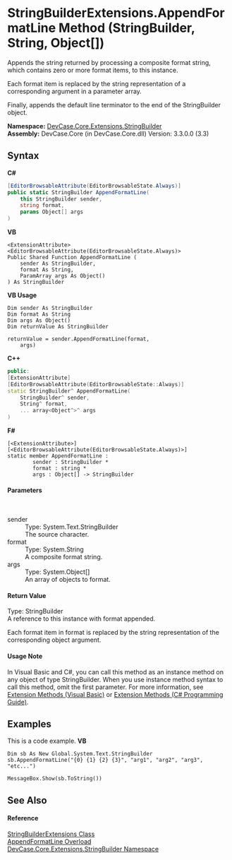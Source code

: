 # StringBuilderExtensions.AppendFormatLine Method (StringBuilder, String, Object[])
 

Appends the string returned by processing a composite format string, which contains zero or more format items, to this instance. 

 Each format item is replaced by the string representation of a corresponding argument in a parameter array. 

 Finally, appends the default line terminator to the end of the StringBuilder object.

**Namespace:**&nbsp;<a href="N_DevCase_Core_Extensions_StringBuilder">DevCase.Core.Extensions.StringBuilder</a><br />**Assembly:**&nbsp;DevCase.Core (in DevCase.Core.dll) Version: 3.3.0.0 (3.3)

## Syntax

**C#**<br />
``` C#
[EditorBrowsableAttribute(EditorBrowsableState.Always)]
public static StringBuilder AppendFormatLine(
	this StringBuilder sender,
	string format,
	params Object[] args
)
```

**VB**<br />
``` VB
<ExtensionAttribute>
<EditorBrowsableAttribute(EditorBrowsableState.Always)>
Public Shared Function AppendFormatLine ( 
	sender As StringBuilder,
	format As String,
	ParamArray args As Object()
) As StringBuilder
```

**VB Usage**<br />
``` VB Usage
Dim sender As StringBuilder
Dim format As String
Dim args As Object()
Dim returnValue As StringBuilder

returnValue = sender.AppendFormatLine(format, 
	args)
```

**C++**<br />
``` C++
public:
[ExtensionAttribute]
[EditorBrowsableAttribute(EditorBrowsableState::Always)]
static StringBuilder^ AppendFormatLine(
	StringBuilder^ sender, 
	String^ format, 
	... array<Object^>^ args
)
```

**F#**<br />
``` F#
[<ExtensionAttribute>]
[<EditorBrowsableAttribute(EditorBrowsableState.Always)>]
static member AppendFormatLine : 
        sender : StringBuilder * 
        format : string * 
        args : Object[] -> StringBuilder 

```


#### Parameters
&nbsp;<dl><dt>sender</dt><dd>Type: System.Text.StringBuilder<br />The source character.</dd><dt>format</dt><dd>Type: System.String<br />A composite format string.</dd><dt>args</dt><dd>Type: System.Object[]<br />An array of objects to format.</dd></dl>

#### Return Value
Type: StringBuilder<br />A reference to this instance with format appended. 

 Each format item in format is replaced by the string representation of the corresponding object argument.

#### Usage Note
In Visual Basic and C#, you can call this method as an instance method on any object of type StringBuilder. When you use instance method syntax to call this method, omit the first parameter. For more information, see <a href="https://docs.microsoft.com/dotnet/visual-basic/programming-guide/language-features/procedures/extension-methods">Extension Methods (Visual Basic)</a> or <a href="https://docs.microsoft.com/dotnet/csharp/programming-guide/classes-and-structs/extension-methods">Extension Methods (C# Programming Guide)</a>.

## Examples
This is a code example. 
**VB**<br />
``` VB
Dim sb As New Global.System.Text.StringBuilder
sb.AppendFormatLine("{0} {1} {2} {3}", "arg1", "arg2", "arg3", "etc...")

MessageBox.Show(sb.ToString())
```


## See Also


#### Reference
<a href="T_DevCase_Core_Extensions_StringBuilder_StringBuilderExtensions">StringBuilderExtensions Class</a><br /><a href="Overload_DevCase_Core_Extensions_StringBuilder_StringBuilderExtensions_AppendFormatLine">AppendFormatLine Overload</a><br /><a href="N_DevCase_Core_Extensions_StringBuilder">DevCase.Core.Extensions.StringBuilder Namespace</a><br />